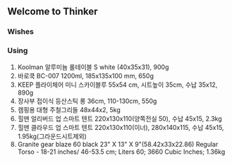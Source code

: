 ## Welcome to Thinker

### Wishes

### Using
1. Koolman 알루미늄 롤테이블 S white (40x35x31), 900g
2. 바로쿡 BC-007 1200ml, 185x135x100 mm, 650g
3. KEEP 플라이체어 미니 스카이블루 55x54 cm, 시트높이 35cm, 수납 35x12, 890g
4. 장사부 접이식 등산스틱 롱 36cm, 110-130cm, 550g
5. 캠핑용 대형 주철그리들 48x44x2, 5kg
6. 힐맨 얼리버드 업 스마트 텐트 220x130x110(양쪽전실 50), 수납 45x15, 2.3kg
7. 힐맨 클라우드 업 스마트 텐트 220x130x110(이너), 280x140x115, 수납 45x15, 1.95kg(그라운드시트제외)
8. Granite gear blaze 60 black 23" X 13" X 9"(58.42x33x22.86) Regular Torso - 18-21 inches/ 46-53.5 cm; Liters 60; 3660 Cubic Inches; 1.36kg
